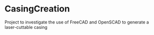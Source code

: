 CasingCreation
==============

Project to investigate the use of FreeCAD and OpenSCAD to generate a laser-cuttable casing
